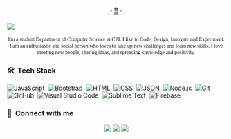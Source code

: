 <p align="center"><img src="https://raw.githubusercontent.com/KevinPatel04/KevinPatel04/master/cover-thompson.png" height="20px!important"></p>

<img src="https://readme-typing-svg.herokuapp.com?font=Architects+Daughter&color=22EBF7&size=25&center=false&lines=Hey!+its+Ador;frontend+Engineer;React+developer.;Tech+Enthusiast.;Active+Open+Source+Contributor."/>

<p align="center" width="150px" style="font-family:'Montserrat';font-size:12px;"> 
I'm a student Department of Computer Science at CPI. I like to Code, Design, Innovate and Experiment. I am an enthusiastic and social person who loves to take up new challenges and learn new skills. I love meeting new people, sharing ideas, and spreading knowledge and positivity.
</p>

### 🛠 &nbsp;Tech Stack

![JavaScript](https://img.shields.io/badge/-JavaScript-05122A?style=flat&logo=javascript)&nbsp;
![Bootstrap](https://img.shields.io/badge/-Bootstrap-05122A?style=flat&logo=bootstrap&logoColor=563D7C)&nbsp;
![HTML](https://img.shields.io/badge/-HTML-05122A?style=flat&logo=HTML5)&nbsp;
![CSS](https://img.shields.io/badge/-CSS-05122A?style=flat&logo=CSS3&logoColor=1572B6)&nbsp;
![JSON](https://img.shields.io/badge/-JSON-05122A?style=flat&logo=json&logoColor=000000)&nbsp;
![Node.js](https://img.shields.io/badge/-Node.js-05122A?style=flat&logo=node.js&logoColor=339933)&nbsp;
![Git](https://img.shields.io/badge/-Git-05122A?style=flat&logo=git)&nbsp;
![GitHub](https://img.shields.io/badge/-GitHub-05122A?style=flat&logo=github)&nbsp;
![Visual Studio Code](https://img.shields.io/badge/-Visual%20Studio%20Code-05122A?style=flat&logo=visual-studio-code&logoColor=007ACC)&nbsp;
![Sublime Text](https://img.shields.io/badge/-Sublime%20Text-05122A?style=flat&logo=sublime-text&logoColor=FF9800)&nbsp;
![Firebase](https://img.shields.io/badge/-Firebase-05122A?style=flat&logo=firebase&logoColor=FFCA28)&nbsp;


### :link: &nbsp;Connect with me

<p align="center">
<a href="https://www.linkedin.com/in/jamaan-ador-880b6b211/)"><img src="https://img.shields.io/badge/-jamaanador-0077B5?style=for-the-badge&logo=Linkedin&logoColor=white"/></a>
<a href="https://www.instagram.com/_atifadii_"><img src="https://img.shields.io/badge/-jamaanador-E4405F?style=for-the-badge&logo=Instagram&logoColor=white"/></a>
<a href="https://twitter.com/adorzamaan"><img src="https://img.shields.io/badge/-jamaanador-1DA1F2?style=for-the-badge&logo=twitter&logoColor=white"/></a>
</p>
